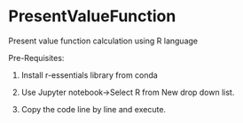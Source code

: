 # PresentValueFunction
Present value function calculation using R language

Pre-Requisites:

1. Install r-essentials library from conda

2. Use Jupyter notebook->Select R from New drop down list.

3. Copy the code line by line and execute.
